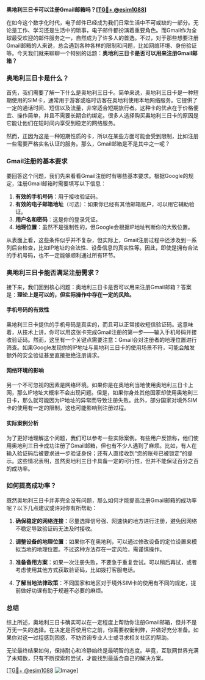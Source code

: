 **奥地利三日卡可以注册Gmail邮箱吗？[[TG💪+ @esim1088](https://t.me/s/esim1088)]**

在如今这个数字化时代，电子邮件已经成为我们日常生活中不可或缺的一部分。无论是工作、学习还是生活中的琐事，电子邮件都扮演着重要角色。而Gmail作为全球最受欢迎的邮件服务之一，自然成为了许多人的首选。不过，对于那些想要注册Gmail邮箱的人来说，总会遇到各种各样的限制和问题，比如网络环境、身份验证等。今天我们就来聊聊一个特别的话题：**奥地利三日卡是否可以用来注册Gmail邮箱？**

### 奥地利三日卡是什么？

首先，我们需要了解一下什么是奥地利三日卡。简单来说，奥地利三日卡是一种短期使用的SIM卡，通常用于游客或临时访客在奥地利使用本地网络服务。它提供了一定的通话时间、短信以及流量，非常适合短期旅行者。这种卡的优点在于价格便宜、操作简单，并且不需要长期合约绑定。很多人选择购买奥地利三日卡的原因是它能让他们在短时间内享受到稳定的网络服务。

然而，正因为这是一种短期性质的卡，所以在某些方面可能会受到限制，比如注册一些需要严格实名认证的服务。那么，Gmail邮箱是不是其中之一呢？

### Gmail注册的基本要求

要回答这个问题，我们先来看看Gmail注册时有哪些基本要求。根据Google的规定，注册Gmail邮箱时需要填写以下信息：

1. **有效的手机号码**：用于接收验证码。
2. **有效的电子邮箱地址**（可选）：如果你已经有其他邮箱账户，可以用它辅助验证。
3. **用户名和密码**：这是你的登录凭证。
4. **地理位置**：虽然不是强制性的，但Google会根据IP地址判断你的大致位置。

从表面上看，这些条件似乎并不复杂，但实际上，Gmail注册过程中还涉及到一系列后台检查，比如IP地址的合法性、设备信息的真实性等。因此，即使是拥有合法的手机号码，也不一定能够顺利通过所有环节。

### 奥地利三日卡能否满足注册需求？

接下来，我们回到核心问题：奥地利三日卡是否可以用来注册Gmail邮箱？答案是：**理论上是可以的，但实际操作中存在一定的风险。**

#### 手机号码的有效性

奥地利三日卡提供的手机号码是真实的，而且可以正常接收短信验证码。这意味着，从技术上讲，你可以用这张卡完成Gmail注册的第一步——输入手机号码并接收验证码。然而，这里有一个关键点需要注意：Gmail会对注册者的地理位置进行筛查。如果Google发现你的IP地址与奥地利三日卡的使用场景不符，可能会触发额外的安全验证甚至直接拒绝注册请求。

#### 网络环境的影响

另一个不可忽视的因素是网络环境。如果你是在奥地利当地使用奥地利三日卡上网，那么IP地址大概率不会出现问题。但是，如果你身处其他国家却使用奥地利三日卡，那么就可能因为IP地址的异常而导致注册失败。此外，部分国家对境外SIM卡的使用有一定的限制，这也可能影响到注册过程。

#### 实际案例分析

为了更好地理解这个问题，我们可以参考一些实际案例。有些用户反馈称，他们使用奥地利三日卡成功注册了Gmail邮箱，但也有不少人遇到了麻烦。比如，有人在输入验证码后被要求进一步验证身份；还有人直接收到“您的账号已被锁定”的提示。这些情况表明，虽然奥地利三日卡具备一定的可行性，但并不能保证百分之百的成功率。

### 如何提高成功率？

既然奥地利三日卡并非完全没有问题，那么如何才能提高注册Gmail邮箱的成功率呢？以下几点建议或许对你有所帮助：

1. **确保稳定的网络连接**：尽量选择信号强、网速快的地方进行注册，避免因网络不稳定导致验证码无法及时接收。
   
2. **调整设备的地理位置**：如果你不在奥地利，可以通过修改设备的定位设置来模拟当地的地理位置。不过这种方法存在一定风险，需谨慎操作。

3. **准备备用方案**：如果一次注册失败，不要急于重复尝试。可以稍后再试，或者考虑使用其他方式获取验证码，比如拨打客服电话。

4. **了解当地法律政策**：不同国家和地区对于境外SIM卡的使用有不同的规定，提前做好功课有助于规避不必要的麻烦。

### 总结

综上所述，奥地利三日卡确实可以在一定程度上帮助你注册Gmail邮箱，但并不是万无一失的选择。在决定是否使用它之前，你需要权衡利弊，并做好充分准备。如果你对这一过程感到困惑，不妨咨询专业人士或寻求相关社区的帮助。

无论最终结果如何，保持耐心和冷静始终是最明智的态度。毕竟，互联网世界充满了未知数，只有不断探索和尝试，才能找到最适合自己的解决方案。

[[TG💪+ @esim1088](https://t.me/s/esim1088) ![Image](https://i.postimg.cc/4NQfJmqS/Snipaste-2025-05-13-00-14-12.png)]
